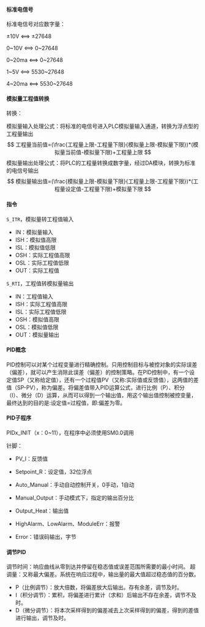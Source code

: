 #### 标准电信号

标准电信号对应数字量：

±10V <==> ±27648

0~10V <==> 0~27648

0~20ma <==> 0~27648

1~5V <==> 5530~27648

4~20ma <==> 5530~27648

#### 模拟量工程值转换

转换：

模拟量输入处理公式：将标准的电信号进入PLC模拟量输入通道，转换为浮点型的工程量输出
$$
工程量当前值=(\frac{工程量上限-工程量下限}{模拟量上限-模拟量下限})*(模拟量当前值-模拟量下限)+工程量上限
$$
模拟量输出处理公式：将PLC的工程量转换成数字量，经过DA模块，转换为标准的电信号输出
$$
模拟量输出值=(\frac{模拟量上限-模拟量下限}{工程量上限-工程量下限})*(工程量设定值-工程量下限)+模拟量下限
$$

#### 指令

`S_ITR`，模拟量转工程值输入

- IN：模拟量输入
- ISH：模拟值高限
- ISL：模拟值低限
- OSH：实际工程值高限
- OSL：实际工程值低限
- OUT：实际工程值

`S_RTI`，工程值转模拟量输出

- IN：工程值输入
- ISH：实际工程值高限
- ISL：实际工程值低限
- OSH：模拟值高限
- OSL：模拟值低限
- OUT：模拟量输出

#### PID概念

PID控制可以对某个过程变量进行精确控制。只用控制目标与被控对象的实际误差（偏差），就可以产生消除此误差（偏差）的控制策略。在PID控制中，有一个设定值SP（又称给定值），还有一个过程值PV（又称:实际值或反馈值），这两值的差值（SP-PV），称为偏差。将偏差值带入PID运算公式，进行比例（P）、积分（I）、微分（D）运算，从而可以得到一个输出值，用这个输出值控制被控变量，最终达到的目的是:设定值=过程值，即:偏差为零。

#### PID子程序

PIDx_INIT（x：0~11），在程序中必须使用SM0.0调用

针脚：

- PV_I：反馈值

- Setpoint_R：设定值，32位浮点
- Auto_Manual：手动自动控制开关，0手动，1自动
- Manual_Output：手动模式下，指定的输出百分比
- Output_Heat：输出值
- HighAlarm、LowAlarm、ModuleErr：报警
- Error：错误码输出，字节

#### 调节PID

调节时间：响应曲线从零到达并停留在稳态值或误差范围所需要的最小时间。
超调量：又称最大偏差。系统在响应过程中，输出量的最大值超过稳态值的百分数。

- P（比例调节）：放大倍数，将偏差放大后输出。存有余差，调节及时。
- I（积分调节）：累积，将偏差进行累计（求和）后输出不存在余差，调节不及时。
- D（微分调节）：将本次采样得到的偏差减去上次采样得到的偏差，得到的差值进行输出，调节及时。